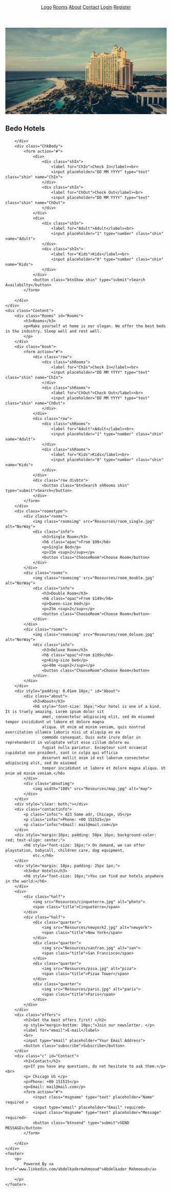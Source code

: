 <!DOCTYPE html>
<html lang="en">

<head>
    <meta charset="UTF-8">
    <meta http-equiv="X-UA-Compatible" content="IE=edge">
    <meta name="viewport" content="width=device-width, initial-scale=1.0">
    <link rel="shortcut icon" href="Resources/hotel.png" type="image/x-icon">
    <link rel="stylesheet" href="hotel.css">
    <title>Hotel Template</title>
</head>

<body>
    <header>
        <nav>
            <a href="#" class="btn specialbtn">Logo</a>
            <a href="#Rooms" class="btn">Rooms</a>
            <a href="#About" class="btn">About</a>
            <a href="#Contact" class="btn">Contact</a>
            <a href="login.html" class="btn">Login</a>
            <a href="register.html" class="btn">Register</a>
        </nav>
    </header>
    <div class="MainShow">
        <img class="imgShow" src="./Resources/hotel.jpg" alt="Image hotel">
    </div>
    <div class="Check">
        <div class="ChkHead">
            <h2>Bedo Hotels</h2>

        </div>
        <div class="ChkBody">
            <form action="#">
                <div>
                    <div class="shIn">
                        <label for="ChIn">Check In</label><br>
                        <input placeholder="DD MM YYYY" type="text" class="shin" name="ChIn">
                    </div>
                    <div class="shIn">
                        <label for="ChOut">Check Out</label><br>
                        <input placeholder="DD MM YYYY" type="text" class="shin" name="ChOut">
                    </div>
                </div>
                <div>
                    <div class="shIn">
                        <label for="Adult">Adult</label><br>
                        <input placeholder="1" type="number" class="shin" name="Adult">
                    </div>
                    <div class="shIn">
                        <label for="Kids">Kids</label><br>
                        <input placeholder="0" type="number" class="shin" name="Kids">
                    </div>
                </div>
                <button class="btnShow shin" type="submit">Search Availabilty</button>
            </form>

        </div>
    </div>
    <div class="Content">
        <div class="Rooms" id="Rooms">
            <h3>Rooms</h3>
            <p>Make yourself at home is our slogan. We offer the best beds in the industry. Sleep well and rest well.
            </p>
        </div>
        <div class="book">
            <form action="#">
                <div class="row">
                    <div class="shRooms">
                        <label for="ChIn">Check In</label><br>
                        <input placeholder="DD MM YYYY" type="text" class="shin" name="ChIn">
                    </div>
                    <div class="shRooms">
                        <label for="ChOut">Check Out</label><br>
                        <input placeholder="DD MM YYYY" type="text" class="shin" name="ChOut">
                    </div>
                </div>
                <div class="row">
                    <div class="shRooms">
                        <label for="Adult">Adult</label><br>
                        <input placeholder="1" type="number" class="shin" name="Adult">
                    </div>
                    <div class="shRooms">
                        <label for="Kids">Kids</label><br>
                        <input placeholder="0" type="number" class="shin" name="Kids">
                    </div>
                </div>
                <div class="row divbtn">
                    <button class="btnSearch shRooms shin" type="submit">Search</button>
                </div>
            </form>
        </div>
        <div class="roomstype">
            <div class="rooms">
                <img class="roomsimg" src="Resources/room_single.jpg" alt="NorWay">
                <div class="info">
                    <h3>Single Room</h3>
                    <h6 class="opac">From $99</h6>
                    <p>Single Bed</p>
                    <p>15m <sup>2</sup></p>
                    <button class="ChooseRoom">Choose Room</button>
                </div>
            </div>
            <div class="rooms">
                <img class="roomsimg" src="Resources/room_double.jpg" alt="NorWay">
                <div class="info">
                    <h3>Double Room</h3>
                    <h6 class="opac">From $149</h6>
                    <p>Queen-size bed</p>
                    <p>25m <sup>2</sup></p>
                    <button class="ChooseRoom">Choose Room</button>
                </div>
            </div>
            <div class="rooms">
                <img class="roomsimg" src="Resources/room_deluxe.jpg" alt="NorWay">
                <div class="info">
                    <h3>Deluxe Room</h3>
                    <h6 class="opac">From $199</h6>
                    <p>King-size bed</p>
                    <p>40m <sup>2</sup></p>
                    <button class="ChooseRoom">Choose Room</button>
                </div>
            </div>
        </div>
        <div style="padding: 0.01em 16px;" id="About">
            <div class="about">
                <h3>About</h3>
                <h6 style="font-size: 16px;">Our hotel is one of a kind. It is truely amazing. Lorem ipsum dolor sit
                    amet, consectetur adipiscing elit, sed do eiusmod tempor incididunt ut labore et dolore magna
                    aliqua. Ut enim ad minim veniam, quis nostrud exercitation ullamco laboris nisi ut aliquip ex ea
                    commodo consequat. Duis aute irure dolor in reprehenderit in voluptate velit esse cillum dolore eu
                    fugiat nulla pariatur. Excepteur sint occaecat cupidatat non proident, sunt in culpa qui officia
                    deserunt mollit anim id est laborum consectetur adipiscing elit, sed do eiusmod
                    tempor incididunt ut labore et dolore magna aliqua. Ut enim ad minim veniam.</h6>
            </div>
            <div class="aboutimg">
                <img width="100%" src="Resources/map.jpg" alt="map">
            </div>
        </div>
        <div style="clear: both;"></div>
        <div class="contactinfo">
            <p class="infoc"> 423 Some adr, Chicago, US</p>
            <p class="infoc">Phone: +00 151515</p>
            <p class="infoc">Email: mail@mail.com</p>
        </div>
        <div style="margin:10px; padding: 50px 16px; background-color: red; text-align: center;">
            <h6 style="font-size: 16px;"> On demand, we can offer playstation, babycall, children care, dog equipment,
                etc.</h6>
        </div>
        <div style="margin: 10px; padding: 25px 1px;">
            <h3>Our Hotels</h3>
            <h6 style="font-size: 16px;">You can find our hotels anywhere in the world:</h6>
        </div>
        <div>
            <div class="half">
                <img src="Resources/cinqueterre.jpg" alt="photo">
                <span class="title">Cinqueterre</span>
            </div>
            <div class="half">
                <div class="quarter">
                    <img src="Resources/newyork2.jpg" alt="newyork">
                    <span class="title">New York</span>
                </div>
                <div class="quarter">
                    <img src="Resources/sanfran.jpg" alt="san">
                    <span class="title">San Francisco</span>
                </div>
                <div class="quarter">
                    <img src="Resources/pisa.jpg" alt="piza">
                    <span class="title">Pizaa Tower</span>
                </div>
                <div class="quarter">
                    <img src="Resources/paris.jpg" alt="paris">
                    <span class="title">Paris</span>
                </div>
            </div>
        </div>
        <div class="offers">
            <h2>Get the best offers first! </h2>
            <p style="margin-bottom: 10px;">Join our newsletter. </p>
            <label for="email">E-mail</label>
            <br>
            <input type="email" placeholder="Your Email Address">
            <button class="subscribe">Subscribe</button>
        </div>
        <div class="c" id="Contact">
            <h2>Contact</h2>
            <p>If you have any questions, do not hesitate to ask them.</p><br>
            <p> Chicago US </p>
            <p>Phone: +00 151515</p>
            <p>Email: mail@mail.com</p>
            <form action="#">
                <input class="msgname" type="text" placeholder="Name" required >
                <input type="email" placeholder="Email" required>
                <input class="msgname" type="text" placeholder="Message" required>
                <button class="btnsend" type="submit">SEND MESSAGE</button>
            </form>
                
        </div>
    </div>
    <footer>
        <p>
            Powered By <a href="www.linkedin.com/abdelkadermahmooud">Abdelkader Mahmooud</a>

        </p>
    </footer>

</body>

</html>
